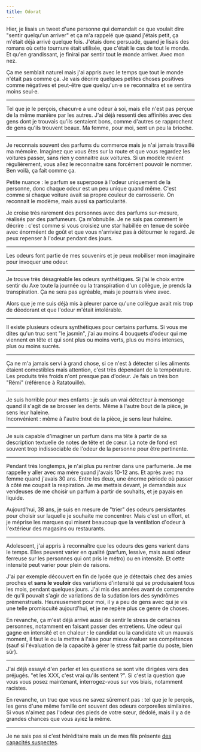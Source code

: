 ```yaml
---
title: Odorat
---
```


Hier, je lisais un tweet d'une personne qui demandait ce que voulait dire "sentir quelqu'un arriver" et ça m'a rappelé que quand j'étais petit, ça m'était déjà arrivé quelque fois. J'étais donc persuadé, quand je lisais des romans où cette tournure était utilisée, que c'était le cas de tout le monde. Et qu'en grandissant, je finirai par sentir tout le monde arriver. Avec mon nez.

Ça me semblait naturel mais j'ai appris avec le temps que tout le monde n'était pas comme ça. Je vais décrire quelques petites choses positives comme négatives et peut-être que quelqu'un·e se reconnaitra et se sentira moins seul·e.

***

Tel que je le perçois, chacun·e a une odeur à soi, mais elle n'est pas perçue de la même manière par les autres. J'ai déjà ressenti des affinités avec des gens dont je trouvais qu'ils sentaient bons, comme d'autres se rapprochent de gens qu'ils trouvent beaux. Ma femme, pour moi, sent un peu la brioche.

***

Je reconnais souvent des parfums du commerce mais je n'ai jamais travaillé ma mémoire. Imaginez que vous êtes sur la route et que vous regardez les voitures passer, sans rien y connaitre aux voitures. Si un modèle revient régulièrement, vous allez le reconnaitre sans forcément pouvoir le nommer. Ben voilà, ça fait comme ça. 

Petite nuance : le parfum se superpose à l'odeur uniquement de la personne, donc chaque odeur est un peu unique quand même. C'est comme si chaque voiture avait sa propre couleur de carrosserie. On reconnait le modème, mais aussi sa particularité.

Je croise très rarement des personnes avec des parfums sur-mesure, réalisés par des parfumeurs. Ça m'obnubile. Je ne sais pas comment le décrire : c'est comme si vous croisiez une star habillée en tenue de soirée avec énorméent de goût et que vous n'arriviez pas à détourner le regard. Je peux repenser à l'odeur pendant des jours.

***

Les odeurs font partie de mes souvenirs et je peux mobiliser mon imaginaire pour invoquer une odeur.

***

Je trouve très désagréable les odeurs synthétiques. Si j'ai le choix entre sentir du Axe toute la journée ou la transpiration d'un collègue, je prends la transpiration. Ça ne sera pas agréable, mais je pourrais vivre avec.

Alors que je me suis déjà mis à pleurer parce qu'une collègue avait mis trop de déodorant et que l'odeur m'était intolérable.

***

Il existe plusieurs odeurs synthétiques pour certains parfums. Si vous me dites qu'un truc sent "le jasmin", j'ai au moins 4 bouquets d'odeur qui me viennent en tête et qui sont plus ou moins verts, plus ou moins intenses, plus ou moins sucrés.

***

Ça ne m'a jamais servi à grand chose, si ce n'est à détecter si les aliments étaient comestibles mais attention, c'est très dépendant de la température. Les produits très froids n'ont presque pas d'odeur. Je fais un très bon "Rémi" (référence à Ratatouille).

***

Je suis horrible pour mes enfants : je suis un vrai détecteur à mensonge quand il s'agit de se brosser les dents. Même à l'autre bout de la pièce, je sens leur haleine.  
Inconvénient : même à l'autre bout de la pièce, je sens leur haleine.

***

Je suis capable d'imaginer un parfum dans ma tête à partir de sa description textuelle de notes de tête et de cœur. La note de fond est souvent trop indissociable de l'odeur de la personne pour être pertinente.

***

Pendant très longtemps, je n'ai plus pu rentrer dans une parfumerie. Je me rappelle y aller avec ma mère quand j'avais 10-12 ans. Et après avec ma femme quand j'avais 30 ans. Entre les deux, une énorme période où passer à côté me coupait la respiration. Je me mettais devant, je demandais aux vendeuses de me choisir un parfum à partir de souhaits, et je payais en liquide.

Aujourd'hui, 38 ans, je suis en mesure de "trier" des odeurs persistantes pour choisir sur laquelle je souhaite me concentrer. Mais c'est un effort, et je méprise les marques qui misent beaucoup que la ventilation d'odeur à l'extérieur des magasins ou restaurants.

***

Adolescent, j'ai appris à reconnaître que les odeurs des gens varient dans le temps. Elles peuvent varier en qualité (parfum, lessive, mais aussi odeur ferreuse sur les personnes qui ont pris le métro) ou en intensité. Et cette intensité peut varier pour plein de raisons.

J'ai par exemple découvert en fin de lycée que je détectais chez des amies proches et **sans le vouloir** des variations d'intensité qui se produisaient tous les mois, pendant quelques jours. J'ai mis des années avant de comprendre de qu'il pouvait s'agir de variations de la sudation lors des syndrômes prémenstruels. Heureusement pour moi, il y a peu de gens avec qui je vis une telle promiscuité aujourd'hui, et je ne repère plus ce genre de choses.

En revanche, ça m'est déjà arrivé aussi de sentir le stress de certaines personnes, notamment en faisant passer des entretiens. Une odeur qui gagne en intensité et en chaleur : le candidat ou la candidate vit un mauvais moment, il faut le ou la mettre à l'aise pour mieux évaluer ses compétences (sauf si l'évaluation de la capacité à gérer le stress fait partie du poste, bien sûr).

***

J'ai déjà essayé d'en parler et les questions se sont vite dirigées vers des préjugés. "et les XXX, c'est vrai qu'ils sentent ?". Si c'est la question que vous vous posez maintenant, interrogez-vous sur vos biais, notamment racistes.

En revanche, un truc que vous ne savez sûrement pas : tel que je le perçois, les gens d'une même famille ont souvent des odeurs corporelles similaires. Si vous n'aimez pas l'odeur des pieds de votre sœur, dédolé, mais il y a de grandes chances que vous ayiez la même.

***

Je ne sais pas si c'est héréditaire mais un de mes fils présente [des capacités suspectes](/notes/2018-01-du-vin-de-pirates/).